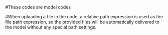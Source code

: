 #These codes are model codes

#When uploading a file in the code, a relative path expression is used as the file path expression, so the provided files will be automatically delivered to the model without any special path settings.
